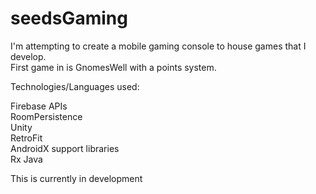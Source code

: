 # seedsGaming

I'm attempting to create a mobile gaming console to house games that I develop.<br>
First game in is GnomesWell with a points system. 

Technologies/Languages used:

Firebase APIs<br>
RoomPersistence<br>
Unity<br>
RetroFit<br>
AndroidX support libraries<br>
Rx Java<br>

This is currently in development
